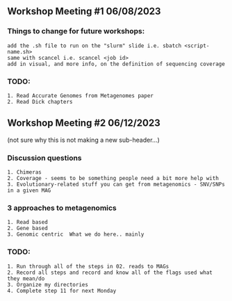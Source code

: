 ## Workshop Meeting #1 06/08/2023

### Things to change for future workshops:
	add the .sh file to run on the "slurm" slide i.e. sbatch <script-name.sh>
	same with scancel i.e. scancel <job id>
	add in visual, and more info, on the definition of sequencing coverage

### TODO:
	1. Read Accurate Genomes from Metagenomes paper
	2. Read Dick chapters


## Workshop Meeting #2 06/12/2023
(not sure why this is not making a new sub-header...)

### Discussion questions
	1. Chimeras 
	2. Coverage - seems to be something people need a bit more help with
	3. Evolutionary-related stuff you can get from metagenomics - SNV/SNPs in a given MAG

### 3 approaches to metagenomics
	1. Read based
	2. Gene based
	3. Genomic centric  What we do here.. mainly


### TODO:
	1. Run through all of the steps in 02. reads to MAGs
	2. Record all steps and record and know all of the flags used what they mean/do
	3. Organize my directories 
	4. Complete step 11 for next Monday
